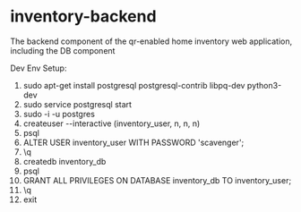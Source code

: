 # inventory-backend
The backend component of the qr-enabled home inventory web application, including the DB component

Dev Env Setup:
1. sudo apt-get install postgresql postgresql-contrib libpq-dev python3-dev
2. sudo service postgresql start
3. sudo -i -u postgres
4. createuser --interactive (inventory_user, n, n, n)
5. psql
6. ALTER USER inventory_user WITH PASSWORD 'scavenger';
7. \q
8. createdb inventory_db
9. psql
10. GRANT ALL PRIVILEGES ON DATABASE inventory_db TO inventory_user;
11. \q
12. exit
